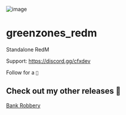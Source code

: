 ![image](https://github.com/Zaps6000/safezones/assets/122732007/5ac7004a-b351-4568-a1a0-49ee9d9ebcdc)
# greenzones_redm
Standalone RedM 


Support: https://discord.gg/cfxdev


Follow for a ``🍪``


## Check out my other releases 🌟

[Bank Robbery](https://github.com/Zaps6000/zaps_bankrobbery)
